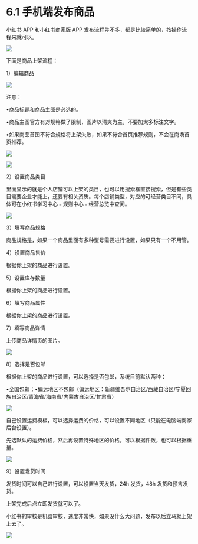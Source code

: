 # 6.1 手机端发布商品

小红书 APP 和小红书商家版 APP 发布流程差不多，都是比较简单的，按操作流程来就可以。

![](img/bfd8650255cef4de1cfbd349e97ddc05.png)

下面是商品上架流程：

1）编辑商品

![](img/4c4a18f86a6c1e4a55e29ff8378c4e00.png)

注意：

•商品标题和商品主图是必选的。

•商品主图官方有对规格做了限制，图片以清爽为主，不要加太多标注文字。

•如果商品首图不符合规格将上架失败，如果不符合首页推荐规则，不会在商场首页推荐。

![](img/f11e40eaac8bf588c2a35f09aa8a4d62.png)

![](img/054db87dca7f84766252c398e731bcb6.png)

2）设置商品类目

里面显示的就是个人店铺可以上架的类目，也可以用搜索框直接搜索，但是有些类目需要企业才能上，还要有相关资质。每个店铺类型，对应的可经营类目不同，具体可在小红书学习中心﹣规则中心﹣经营总览中查阅。

![](img/15e081b7f98d9c60c4e2f286f2000db2.png)

3）填写商品规格

商品规格是，如果一个商品里面有多种型号需要进行设置，如果只有一个不用管。

4）设置商品售价

根据你上架的商品进行设置。

5）设置库存数量

根据你上架的商品进行设置。

6）填写商品属性

根据你上架的商品进行设置。

7）填写商品详情

上传商品详情页的图片。

![](img/ac0e20db77ca547284e9baf1860b8f81.png)

8）选择是否包邮

根据你上架的商品进行设置，可以选择是否包邮，系统目前默认两种：

•全国包邮；•偏远地区不包邮（偏远地区：新疆维吾尔自治区/西藏自治区/宁夏回族自治区/青海省/海南省/内蒙古自治区/甘肃省）

![](img/b290e980eee7ee1555414935e1dfea8f.png)

自己设置运费模板，可以选择运费的价格，可以设置不同地区（只能在电脑端商家后台设置）。

先选默认的运费价格，然后再设置特殊地区的价格，可以根据件数，也可以根据重量。

![](img/ce37aff971c6e5b63519d564bc25a8c7.png)

9）设置发货时间

发货时间可以自己进行设置，可以设置当天发货，24h 发货，48h 发货和预售发货。

上架完成后点立即发货就可以了。

小红书的审核是机器审核，速度非常快，如果没什么大问题，发布以后立马就上架上去了。

![](img/f5f11c405b1ebfa42488ca1035ca05ad.png)